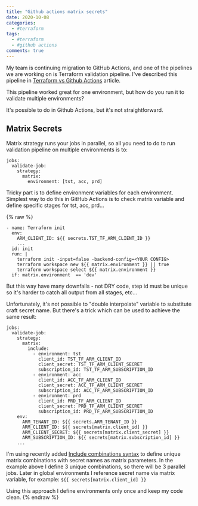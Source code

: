 ```yaml
---
title: "Github actions matrix secrets"
date: 2020-10-08
categories:
  - #terraform
tags:
  - #terraform
  - #github actions
comments: true
---
```


My team is continuing migration to GitHub Actions, and one of the pipelines we
are working on is Terraform validation pipeline. I've described this pipeline in
[Terraform vs Github Actions](https://sbulav.github.io/terraform/terraform-vs-github-actions/)
article.

This pipeline worked great for one environment, but how do you run it to validate
multiple environments?

It's possible to do in Github Actions, but it's not straightforward.

## Matrix Secrets

Matrix strategy runs your jobs in parallel, so all you need to do to run
validation pipeline on multiple environments is to:

```
jobs:
  validate-job:
    strategy:
      matrix:
        environment: [tst, acc, prd]
```

Tricky part is to define environment variables for each environment. Simplest way
to do this in GitHub Actions is to check matrix variable and define specific
stages for tst, acc, prd...

{% raw %}
```
- name: Terraform init
  env:
    ARM_CLIENT_ID: ${{ secrets.TST_TF_ARM_CLIENT_ID }}
    ...
  id: init
  run: |
    terraform init -input=false -backend-config=<YOUR CONFIG>
    terraform workspace new ${{ matrix.environment }} || true
    terraform workspace select ${{ matrix.environment }}
  if: matrix.environment  == 'dev'
```

But this way have many downfalls - not DRY code, step id must be unique so it's
harder to catch all output from all stages, etc...

Unfortunately, it's not possible to "double interpolate" variable to substitute
craft secret name. But there's a trick which can be used to achieve the same
result:

```
jobs:
  validate-job:
    strategy:
      matrix:
        include:
          - environment: tst
            client_id: TST_TF_ARM_CLIENT_ID
            client_secret: TST_TF_ARM_CLIENT_SECRET
            subscription_id: TST_TF_ARM_SUBSCRIPTION_ID
          - environment: acc
            client_id: ACC_TF_ARM_CLIENT_ID
            client_secret: ACC_TF_ARM_CLIENT_SECRET
            subscription_id: ACC_TF_ARM_SUBSCRIPTION_ID
          - environment: prd
            client_id: PRD_TF_ARM_CLIENT_ID
            client_secret: PRD_TF_ARM_CLIENT_SECRET
            subscription_id: PRD_TF_ARM_SUBSCRIPTION_ID
    env:
      ARM_TENANT_ID: ${{ secrets.ARM_TENANT_ID }}
      ARM_CLIENT_ID: ${{ secrets[matrix.client_id] }}
      ARM_CLIENT_SECRET: ${{ secrets[matrix.client_secret] }}
      ARM_SUBSCRIPTION_ID: ${{ secrets[matrix.subscription_id] }}
    ...
```

I'm using recently added [Include combinations syntax](https://docs.github.com/en/free-pro-team@latest/actions/reference/workflow-syntax-for-github-actions#example-including-additional-values-into-combinations)
to define unique matrix combinations with secret names as matrix parameters. In
the example above I define 3 unique combinations, so there will be 3 parallel
jobs. Later in global environments I reference secret name via matrix variable,
for example: `${{ secrets[matrix.client_id] }}`

Using this approach I define environments only once and keep my code clean.
{% endraw %}
